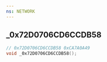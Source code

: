 ```yaml
---
ns: NETWORK
---
```

## _0x72D0706CD6CCDB58

```c
// 0x72D0706CD6CCDB58 0xCA7A0A49
void _0x72D0706CD6CCDB58();
```


